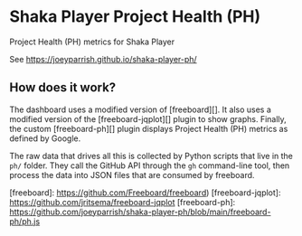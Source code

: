 # Shaka Player Project Health (PH)

Project Health (PH) metrics for Shaka Player

See https://joeyparrish.github.io/shaka-player-ph/


## How does it work?

The dashboard uses a modified version of [freeboard][].  It also uses a
modified version of the [freeboard-jqplot][] plugin to show graphs.
Finally, the custom [freeboard-ph][] plugin displays Project Health (PH)
metrics as defined by Google.

The raw data that drives all this is collected by Python scripts that live in
the `ph/` folder.  They call the GitHub API through the `gh` command-line tool,
then process the data into JSON files that are consumed by freeboard.


[freeboard]: https://github.com/Freeboard/freeboard)
[freeboard-jqplot]: https://github.com/jritsema/freeboard-jqplot
[freeboard-ph]: https://github.com/joeyparrish/shaka-player-ph/blob/main/freeboard-ph/ph.js
